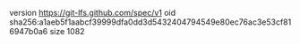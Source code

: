version https://git-lfs.github.com/spec/v1
oid sha256:a1aeb5f1aabcf39999dfa0dd3d5432404794549e80ec76ac3e53cf816947b0a6
size 1082
